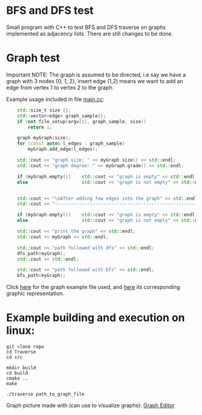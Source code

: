 # BFS and DFS test
Small program with C++ to test BFS and DFS traverse on 
graphs implemented as adjacency lists. There are still changes to be done.

# Graph test
Important NOTE: The graph is assumed to be directed, i.e say
we have a graph with 3 nodes {0, 1, 2}, insert edge (1,2)
means we want to add an edge from vertex 1 to vertex 2 to the graph.

Example usage included in file [main.cc](src/main.cc):

```cc
    std::size_t size {};
    std::vector<edge> graph_sample{};
    if (not file_setup(argv[1], graph_sample, size))
        return 1;

    graph myGraph(size);
    for (const auto& l_edges : graph_sample)
        myGraph.add_edge(l_edges);

    std::cout << "graph size: " << myGraph.size() << std::endl;
    std::cout << "graph degree: " << myGraph.grade() << std::endl;

    if (myGraph.empty())    std::cout << "graph is empty" << std::endl;
    else                    std::cout << "graph is not empty" << std::endl;


    std::cout << "\nAfter adding few edges into the graph" << std::endl;
    std::cout << "-------------------------------------------------------" << std::endl;

    if (myGraph.empty())    std::cout << "graph is empty" << std::endl;
    else                    std::cout << "graph is not empty" << std::endl;

    std::cout << "print the graph" << std::endl;
    std::cout << myGraph << std::endl;

    std::cout << "path followed with dfs" << std::endl;
    dfs_path(myGraph);
    std::cout << std::endl;

    std::cout << "path followed with bfs" << std::endl;
    bfs_path(myGraph);
```

Click [here](https://github.com/kateBea/Traverse/blob/main/src/graphs/grap_1.txt) for the graph example file used, and [here](image/graph_sample_2_test_procedures.png) its corresponding graphic representation.


# Example building and execution on linux:
```
git clone repo
cd Traverse
cd src

mkdir build
cd build
cmake ..
make

./traverse path_to_graph_file
```
Graph picture made with (can use to visualize graphs): [Graph Editor](https://csacademy.com/app/graph_editor/)
